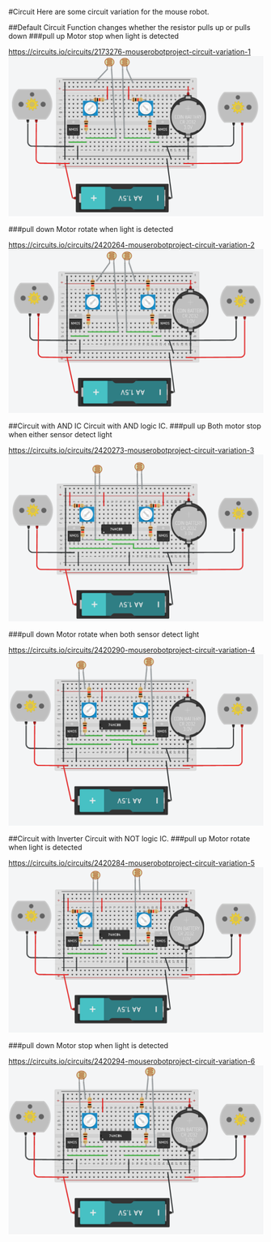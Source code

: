 #Circuit
Here are some circuit variation for the mouse robot.

##Default Circuit
Function changes whether the resistor pulls up or pulls down
###pull up
Motor stop when light is detected

https://circuits.io/circuits/2173276-mouserobotproject-circuit-variation-1
![alt text](/circuit/pull_up.png)

###pull down
Motor rotate when light is detected

https://circuits.io/circuits/2420264-mouserobotproject-circuit-variation-2
![alt text](/circuit/pull_down.png)

##Circuit with AND IC
Circuit with AND logic IC.
###pull up
Both motor stop when either sensor detect light

https://circuits.io/circuits/2420273-mouserobotproject-circuit-variation-3
![alt text](/circuit/AND_pull_up.png)

###pull down
Motor rotate when both sensor detect light

https://circuits.io/circuits/2420290-mouserobotproject-circuit-variation-4
![alt text](/circuit/AND_pull_down.png)

##Circuit with Inverter
Circuit with NOT logic IC.
###pull up
Motor rotate when light is detected

https://circuits.io/circuits/2420284-mouserobotproject-circuit-variation-5
![alt text](/circuit/NOT_pull_up.png)

###pull down
Motor stop when light is detected

https://circuits.io/circuits/2420294-mouserobotproject-circuit-variation-6
![alt text](/circuit/NOT_pull_down.png)
